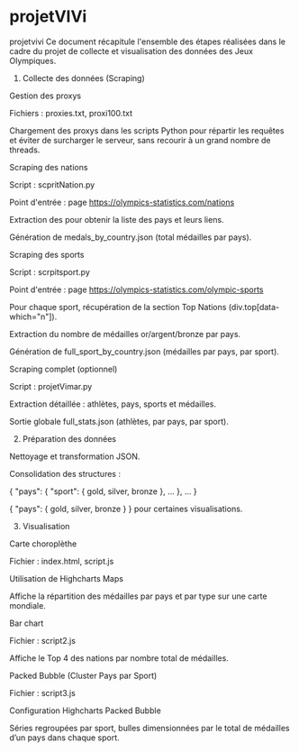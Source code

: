 # projetVIVi
projetvivi
Ce document récapitule l'ensemble des étapes réalisées dans le cadre du projet de collecte et visualisation des données des Jeux Olympiques.

1. Collecte des données (Scraping)

Gestion des proxys

Fichiers : proxies.txt, proxi100.txt

Chargement des proxys dans les scripts Python pour répartir les requêtes et éviter de surcharger le serveur, sans recourir à un grand nombre de threads.

Scraping des nations

Script : scpritNation.py

Point d'entrée : page https://olympics-statistics.com/nations

Extraction des  pour obtenir la liste des pays et leurs liens.

Génération de medals_by_country.json (total médailles par pays).

Scraping des sports

Script : scrpitsport.py

Point d'entrée : page https://olympics-statistics.com/olympic-sports

Pour chaque sport, récupération de la section Top Nations (div.top[data-which="n"]).

Extraction du nombre de médailles or/argent/bronze par pays.

Génération de full_sport_by_country.json (médailles par pays, par sport).

Scraping complet (optionnel)

Script : projetVimar.py

Extraction détaillée : athlètes, pays, sports et médailles.

Sortie globale full_stats.json (athlètes, par pays, par sport).

2. Préparation des données

Nettoyage et transformation JSON.

Consolidation des structures :

{ "pays": { "sport": { gold, silver, bronze }, ... }, ... }

{ "pays": { gold, silver, bronze } } pour certaines visualisations.

3. Visualisation

Carte choroplèthe

Fichier : index.html, script.js

Utilisation de Highcharts Maps

Affiche la répartition des médailles par pays et par type sur une carte mondiale.

Bar chart

Fichier : script2.js

Affiche le Top 4 des nations par nombre total de médailles.

Packed Bubble (Cluster Pays par Sport)

Fichier : script3.js

Configuration Highcharts Packed Bubble

Séries regroupées par sport, bulles dimensionnées par le total de médailles d’un pays dans chaque sport.

